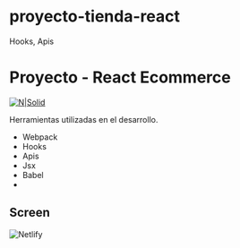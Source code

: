 # proyecto-tienda-react
Hooks, Apis

# Proyecto - React Ecommerce

[![N|Solid](https://upload.wikimedia.org/wikipedia/commons/thumb/b/b8/Netlify_logo.svg/1280px-Netlify_logo.svg.png)](https://reactjs-tienda.netlify.app/)



Herramientas utilizadas en el desarrollo.

- Webpack
- Hooks
- Apis
- Jsx
- Babel
- 
## Screen
![Netlify](https://user-images.githubusercontent.com/40554393/156583738-da69543b-ff11-4eaf-8572-84c7111175a2.png)
